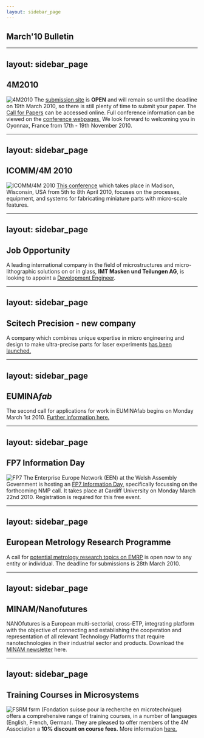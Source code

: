 ```yaml
---
layout: sidebar_page
---
```


## March'10 Bulletin

<!--break-->
---
layout: sidebar_page
---

## 4M2010


![4M2010](/4m-association/assets/images/4m-logotight_web.png)
The [submission site](/4m-association/conference/2010/Submission%20Guidelines) is **OPEN** and will remain so until the deadline on 19th March 2010, so there is still plenty of time to submit your paper. The [Call for Papers](/4m-association/content/1st-Call-Paper.md) can be accessed online. Full conference information can be viewed on the [conference webpages.](/4m-association/conference/2010.md) We look forward to welcoming you in Oyonnax, France from 17th - 19th November 2010.

---
layout: sidebar_page
---

## ICOMM/4M 2010

![ICOMM/4M 2010](/4m-association/assets/images/icomm_thumb_0.jpg) [This conference](http://www.conferencing.uwex.edu/conferences/ICOMM10/) which takes place in Madison, Wisconsin, USA from 5th to 8th April 2010, focuses on the processes, equipment, and systems for fabricating miniature parts with micro-scale features.  
  
---
layout: sidebar_page
---

## Job Opportunity

A leading international company in the field of microstructures and micro-lithographic solutions on or in glass, **IMT Masken und Teilungen AG**, is looking to appoint a [Development Engineer](/4m-association/content/Job-Opportunity-Development-Enginee.md).  
  
---
layout: sidebar_page
---

## Scitech Precision - new company

A company which combines unique expertise in micro engineering and design to make ultra-precise parts for laser experiments [has been launched.](/4m-association/content/Scitech-Precision-Ltd.md)   
  
---
layout: sidebar_page
---

## EUMINA*fab*

The second call for applications for work in EUMINAfab begins on Monday March 1st 2010. [Further information here.](/4m-association/content/EUMINAfab-second-Call-Open.md)   
  
---
layout: sidebar_page
---

## FP7 Information Day

![FP7](/4m-association/assets/images/FP7-gen-RGB_web.jpg)  The Enterprise Europe Network (EEN) at the Welsh Assembly Government is hosting an [FP7 Information Day,](/4m-association/event/FP7-NMP-Da.md) specifically focussing on the forthcoming NMP call. It takes place at Cardiff University on Monday March 22nd 2010. Registration is required for this free event.  

---
layout: sidebar_page
---

## European Metrology Research Programme

A call for [potential metrology research topics on EMRP](/4m-association/content/European-Metrology-Research-Programme-EMR.md) is open now to any entity or individual. The deadline for submissions is 28th March 2010.   
 
---
layout: sidebar_page
---

## MINAM/Nanofutures

NANOfutures is a European multi-sectorial, cross-ETP, integrating platform with the objective of connecting and establishing the cooperation and representation of all relevant Technology Platforms that require nanotechnologies in their industrial sector and products. Download the [MINAM newsletter](/4m-association/content/MINAMNanofuture.md) here.
  
---
layout: sidebar_page
---

## Training Courses in Microsystems

![FSRM](/4m-association/assets/images/FSRM_LOGO_web.gif)
fsrm (Fondation suisse pour la recherche en microtechnique) offers a comprehensive range of training courses, in a number of languages (English, French, German). They are pleased to offer members of the 4M Association a <b>10% discount on course fees.</b> More information [here.](/4m-association/content/fsrm-training-course.md)